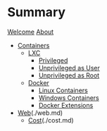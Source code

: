 # Summary

[Welcome](./welcome.md)
[About](./about.md)
* [Containers](./containers.md)
    * [LXC](./containers/lxc/lxc.md)
        * [Privileged](./containers/lxc/privileged.md)
        * [Unprivileged as User](./containers/lxc/unprivileged_user.md)
        * [Unprivileged as Root](./containers/lxc/unprivileged_root.md)
    * [Docker](./containers/docker/docker.md)
        * [Linux Containers](./containers/docker/docker_linux.md)        
        * [Windows Containers](./containers/docker/docker_windows.md)        
        * [Docker Extensions](./containers/docker/docker_extensions.md)
* [Web]()(./web.md)
    * [Cost]()(./cost.md)
